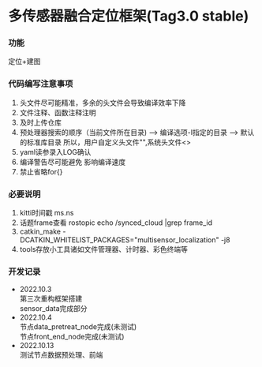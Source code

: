 # 多传感器融合定位框架(Tag3.0 stable)

### 功能
定位+建图


### 代码编写注意事项
1. 头文件尽可能精准，多余的头文件会导致编译效率下降
2. 文件注释、函数注释注明
3. 及时上传仓库
4. 预处理器搜索的顺序（当前文件所在目录) --> 编译选项-I指定的目录 --> 默认的标准库目录
所以，用户自定义头文件"",系统头文件<>
5. yaml读参录入LOG确认
6. 编译警告尽可能避免 影响编译速度
7.  禁止省略for{}

### 必要说明
1. kitti时间戳 ms.ns 
2. 话题frame查看 rostopic echo /synced_cloud |grep frame_id
3. catkin_make -DCATKIN_WHITELIST_PACKAGES="multisensor_localization" -j8
4. tools存放小工具诸如文件管理器、计时器、彩色终端等


### 开发记录
+ 2022.10.3  
第三次重构框架搭建  
sensor_data完成部分
+ 2022.10.4    
节点data_pretreat_node完成(未测试)  
节点front_end_node完成(未测试)
+ 2022.10.13  
测试节点数据预处理、前端